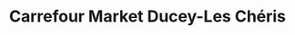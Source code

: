 ---
title: "Carrefour Market Ducey-Les Chéris"
url: /ducey/carrefour-market-ducey-les-cheris/
shop: supermarché
---